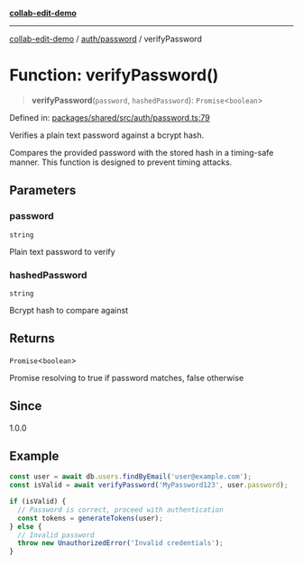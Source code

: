 [**collab-edit-demo**](../../../README.md)

***

[collab-edit-demo](../../../README.md) / [auth/password](../README.md) / verifyPassword

# Function: verifyPassword()

> **verifyPassword**(`password`, `hashedPassword`): `Promise`\<`boolean`\>

Defined in: [packages/shared/src/auth/password.ts:79](https://github.com/austyle-io/pub-sub-demo/blob/00b2f1e9b947d5e964db5c3be9502513c4374263/packages/shared/src/auth/password.ts#L79)

Verifies a plain text password against a bcrypt hash.

Compares the provided password with the stored hash in a timing-safe manner.
This function is designed to prevent timing attacks.

## Parameters

### password

`string`

Plain text password to verify

### hashedPassword

`string`

Bcrypt hash to compare against

## Returns

`Promise`\<`boolean`\>

Promise resolving to true if password matches, false otherwise

## Since

1.0.0

## Example

```typescript
const user = await db.users.findByEmail('user@example.com');
const isValid = await verifyPassword('MyPassword123', user.password);

if (isValid) {
  // Password is correct, proceed with authentication
  const tokens = generateTokens(user);
} else {
  // Invalid password
  throw new UnauthorizedError('Invalid credentials');
}
```
